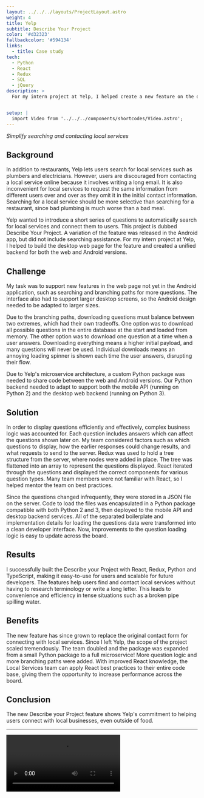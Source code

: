 ```yaml
---
layout: ../../../layouts/ProjectLayout.astro
weight: 4
title: Yelp
subtitle: Describe Your Project
color: '#d32323'
fallbackcolor: '#594134'
links:
  - title: Case study
tech:
  - Python
  - React
  - Redux
  - SQL
  - jQuery
description: >
  For my intern project at Yelp, I helped create a new feature on the desktop website to make it easier for users to request quotes from home services businesses. Rather than search for a business and write a message to them from scratch, "Describe Your Project" lets users answer multiple-choice questions before they are presented with businesses to send their request to.


setup: |
  import Video from '../../../components/shortcodes/Video.astro';
---
```


_Simplify searching and contacting local services_

## Background

In addition to restaurants, Yelp lets users search for local services such as plumbers and electricians. However, users are discouraged from contacting a local service online because it involves writing a long email. It is also inconvenient for local services to request the same information from different users over and over as they omit it in the initial contact information. Searching for a local service should be more selective than searching for a restaurant, since bad plumbing is much worse than a bad meal.

Yelp wanted to introduce a short series of questions to automatically search for local services and connect them to users. This project is dubbed Describe Your Project. A variation of the feature was released in the Android app, but did not include searching assistance. For my intern project at Yelp, I helped to build the desktop web page for the feature and created a unified backend for both the web and Android versions.

## Challenge

My task was to support new features in the web page not yet in the Android application, such as searching and branching paths for more questions. The interface also had to support larger desktop screens, so the Android design needed to be adapted to larger sizes.

Due to the branching paths, downloading questions must balance between two extremes, which had their own tradeoffs. One option was to download all possible questions in the entire database at the start and loaded from memory. The other option was to download one question at a time when a user answers. Downloading everything means a higher initial payload, and many questions will never be used. Individual downloads means an annoying loading spinner is shown each time the user answers, disrupting their flow.

Due to Yelp's microservice architecture, a custom Python package was needed to share code between the web and Android versions. Our Python backend needed to adapt to support both the mobile API (running on Python 2) and the desktop web backend (running on Python 3).

## Solution

In order to display questions efficiently and effectively, complex business logic was accounted for. Each question includes answers which can affect the questions shown later on. My team considered factors such as which questions to display, how the earlier responses could change results, and what requests to send to the server. Redux was used to hold a tree structure from the server, where nodes were added in place. The tree was flattened into an array to represent the questions displayed. React iterated through the questions and displayed the correct components for various question types. Many team members were not familiar with React, so I helped mentor the team on best practices.

Since the questions changed infrequently, they were stored in a JSON file on the server. Code to load the files was encapsulated in a Python package compatible with both Python 2 and 3, then deployed to the mobile API and desktop backend services. All of the separated boilerplate and implementation details for loading the questions data were transformed into a clean developer interface. Now, improvements to the question loading logic is easy to update across the board.

## Results

I successfully built the Describe your Project with React, Redux, Python and TypeScript, making it easy-to-use for users and scalable for future developers. The features help users find and contact local services without having to research terminology or write a long letter. This leads to convenience and efficiency in tense situations such as a broken pipe spilling water.

## Benefits

The new feature has since grown to replace the original contact form for connecting with local services. Since I left Yelp, the scope of the project scaled tremendously. The team doubled and the package was expanded from a small Python package to a full microservice! More question logic and more branching paths were added. With improved React knowledge, the Local Services team can apply React best practices to their entire code base, giving them the opportunity to increase performance across the board.

## Conclusion

The new Describe your Project feature shows Yelp's commitment to helping users connect with local businesses, even outside of food.

---

<Video src="demo.mp4" />
